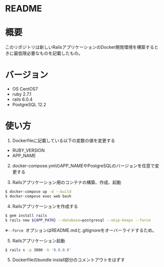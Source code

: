 # README

# 概要
このリポジトリは新しいRailsアプリケーションのDocker開発環境を構築するときに最低限必要なものを記載したもの。

# バージョン
- OS CentOS7
- ruby 2.7.1
- rails 6.0.4
- PostgreSQL 12.2 

# 使い方
1. Dockerfileに記載している以下の変数の値を変更する
- RUBY_VERSION
- APP_NAME

2. docker-compose.ymlのAPP_NAMEやPostgreSQLのバージョンを任意で変更する

3. Railsアプリケーション用のコンテナの構築、作成、起動
```bash
$ docker-compose up -d --build
$ docker-compose exec web bash
```

4. Railsアプリケーションを作成する
```bash
$ gem install rails
$ rails new ${APP_PATH} --database=postgresql --skip-keeps --force
```
※`--force `オプションはREADME.mdと.gitignoreをオーバーライドするため。

5. Railsアプリケーション起動
```bash
$ rails s -p 3000 -b '0.0.0.0'
```

5. Dockerfileのbundle install部分のコメントアウトをはずす

